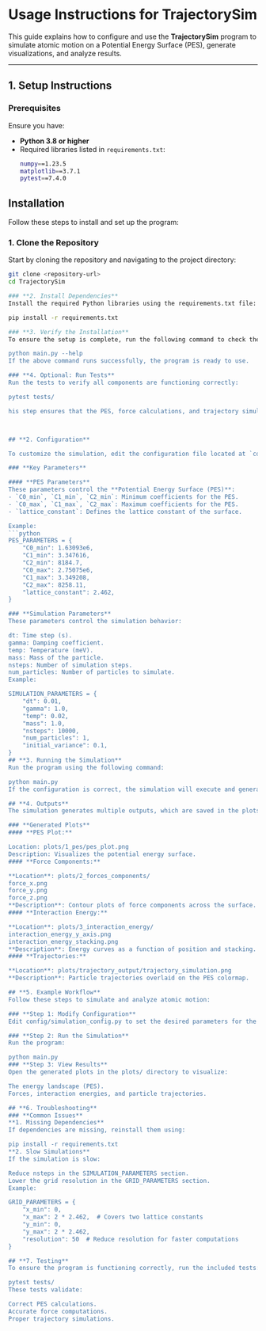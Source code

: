 # **Usage Instructions for TrajectorySim**

This guide explains how to configure and use the **TrajectorySim** program to simulate atomic motion on a Potential Energy Surface (PES), generate visualizations, and analyze results.

---

## **1. Setup Instructions**

### Prerequisites

Ensure you have:
- **Python 3.8 or higher**
- Required libraries listed in `requirements.txt`:
  ```bash
  numpy==1.23.5
  matplotlib==3.7.1
  pytest==7.4.0

## **Installation**

Follow these steps to install and set up the program:

### **1. Clone the Repository**

Start by cloning the repository and navigating to the project directory:
```bash
git clone <repository-url>
cd TrajectorySim

### **2. Install Dependencies**
Install the required Python libraries using the requirements.txt file:

pip install -r requirements.txt

### **3. Verify the Installation**
To ensure the setup is complete, run the following command to check the program's main script:

python main.py --help
If the above command runs successfully, the program is ready to use.

### **4. Optional: Run Tests**
Run the tests to verify all components are functioning correctly:

pytest tests/

his step ensures that the PES, force calculations, and trajectory simulations are working as expected.



## **2. Configuration**

To customize the simulation, edit the configuration file located at `config/simulation_config.py`.

### **Key Parameters**

#### **PES Parameters**
These parameters control the **Potential Energy Surface (PES)**:
- `C0_min`, `C1_min`, `C2_min`: Minimum coefficients for the PES.
- `C0_max`, `C1_max`, `C2_max`: Maximum coefficients for the PES.
- `lattice_constant`: Defines the lattice constant of the surface.

Example:
```python
PES_PARAMETERS = {
    "C0_min": 1.63093e6,
    "C1_min": 3.347616,
    "C2_min": 8184.7,
    "C0_max": 2.75075e6,
    "C1_max": 3.349208,
    "C2_max": 8258.11,
    "lattice_constant": 2.462,
}

### **Simulation Parameters**
These parameters control the simulation behavior:

dt: Time step (s).
gamma: Damping coefficient.
temp: Temperature (meV).
mass: Mass of the particle.
nsteps: Number of simulation steps.
num_particles: Number of particles to simulate.
Example:

SIMULATION_PARAMETERS = {
    "dt": 0.01,
    "gamma": 1.0,
    "temp": 0.02,
    "mass": 1.0,
    "nsteps": 10000,
    "num_particles": 1,
    "initial_variance": 0.1,
}
## **3. Running the Simulation**
Run the program using the following command:

python main.py
If the configuration is correct, the simulation will execute and generate plots in the plots/ directory.

## **4. Outputs**
The simulation generates multiple outputs, which are saved in the plots/ directory:

### **Generated Plots**
#### **PES Plot:**

Location: plots/1_pes/pes_plot.png
Description: Visualizes the potential energy surface.
#### **Force Components:**

**Location**: plots/2_forces_components/
force_x.png
force_y.png
force_z.png
**Description**: Contour plots of force components across the surface.
#### **Interaction Energy:**

**Location**: plots/3_interaction_energy/
interaction_energy_y_axis.png
interaction_energy_stacking.png
**Description**: Energy curves as a function of position and stacking.
#### **Trajectories:**

**Location**: plots/trajectory_output/trajectory_simulation.png
**Description**: Particle trajectories overlaid on the PES colormap.

## **5. Example Workflow**
Follow these steps to simulate and analyze atomic motion:

### **Step 1: Modify Configuration**
Edit config/simulation_config.py to set the desired parameters for the PES and simulation.

### **Step 2: Run the Simulation**
Run the program:

python main.py
### **Step 3: View Results**
Open the generated plots in the plots/ directory to visualize:

The energy landscape (PES).
Forces, interaction energies, and particle trajectories.

## **6. Troubleshooting**
### **Common Issues**
**1. Missing Dependencies**
If dependencies are missing, reinstall them using:

pip install -r requirements.txt
**2. Slow Simulations**
If the simulation is slow:

Reduce nsteps in the SIMULATION_PARAMETERS section.
Lower the grid resolution in the GRID_PARAMETERS section.
Example:

GRID_PARAMETERS = {
    "x_min": 0,
    "x_max": 2 * 2.462,  # Covers two lattice constants
    "y_min": 0,
    "y_max": 2 * 2.462,
    "resolution": 50  # Reduce resolution for faster computations
}

## **7. Testing**
To ensure the program is functioning correctly, run the included tests:

pytest tests/
These tests validate:

Correct PES calculations.
Accurate force computations.
Proper trajectory simulations.